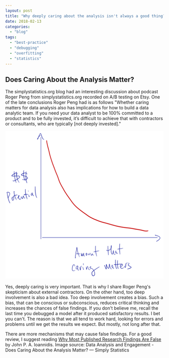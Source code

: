 ```yaml
---
layout: post
title: "Why deeply caring about the analysis isn't always a good thing?"
date: 2018-02-13
categories: 
  - "blog"
tags: 
  - "best-practice"
  - "debugging"
  - "overfitting"
  - "statistics"
---
```


## Does Caring About the Analysis Matter?

The simplystatistics.org blog had an interesting discussion about podcast Roger Peng from simplystatistics.org recorded on A/B testing on Etsy. One of the late conclusions Roger Peng had is as follows "Whether caring matters for data analysis also has implications for how to build a data analytic team. If you need your data analyst to be 100% committed to a product and to be fully invested, it’s difficult to achieve that with contractors or consultants, who are typically \[not deeply invested\]."

![A hypothetical graph that show that $$ potential is lower as ](/assets/images/2018/02/caringprofit.png)

Yes, deeply caring is very important. That is why I share Roger Peng's skepticism about external contractors. On the other hand, too deep involvement is also a bad idea. Too deep involvement creates a bias. Such a bias, that can be conscious or subconscious, reduces critical thinking and increases the chances of false findings. If you don't believe me, recall the last time you debugged a model after it produced satisfactory results. I bet you can't. The reason is that we all tend to work hard, looking for errors and problems until we get the results we expect. But mostly, not long after that.

There are more mechanisms that may cause false findings. For a good review, I suggest reading  [Why Most Published Research Findings Are False](http://journals.plos.org/plosmedicine/article?id=10.1371/journal.pmed.0020124) by John P. A. Ioannidis. Image source: Data Analysis and Engagement - Does Caring About the Analysis Matter? — Simply Statistics
